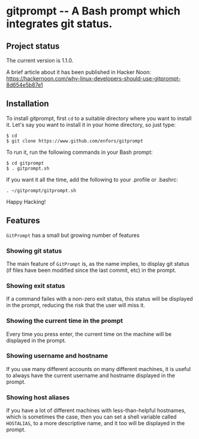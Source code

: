 # gitprompt -- A Bash prompt which integrates git status.

## Project status

The current version is 1.1.0.

A brief article about it has been published in Hacker Noon:
https://hackernoon.com/why-linux-developers-should-use-gitprompt-8d654e5b87e1

## Installation

To install gitprompt, first `cd` to a suitable directory where you want to
install it. Let's say you want to install it in your home directory, so
just type:

    $ cd
    $ git clone https://www.github.com/enfors/gitprompt
    
To run it, run the following commands in your Bash prompt:

    $ cd gitprompt
    $ . gitprompt.sh

If you want it all the time, add the following to your .profile or .bashrc:

    . ~/gitprompt/gitprompt.sh

Happy Hacking!

## Features

`GitPrompt` has a small but growing number of features

### Showing git status

The main feature of `GitPrompt` is, as the name implies, to display
git status (if files have been modified since the last commit, etc) in
the prompt.

### Showing exit status

If a command failes with a non-zero exit status, this status will be
displayed in the prompt, reducing the risk that the user will miss it.

### Showing the current time in the prompt

Every time you press enter, the current time on the machine will be
displayed in the prompt.

### Showing username and hostname

If you use many different accounts on many different machines, it is
useful to always have the current username and hostname displayed in
the prompt.

### Showing host aliases

If you have a lot of different machines with less-than-helpful
hostnames, which is sometimes the case, then you can set a shell
variable called `HOSTALIAS`, to a more descriptive name, and it too
will be displayed in the prompt.

